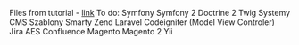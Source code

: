 Files from tutorial - [link](https://www.youtube.com/watch?v=kByr0ifju4k&index=5&list=PL0eyrZgxdwhwBToawjm9faF1ixePexft-)
To do:
Symfony
Symfony 2
Doctrine 2
Twig
Systemy CMS
Szablony Smarty
Zend
Laravel
Codeigniter (Model View Controler)
Jira
AES
Confluence
Magento
Magento 2
Yii
